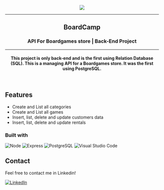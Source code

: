 <div align="center"><img src="https://i.imgur.com/bHHYz7M.png"></img></div>
<hr>
<h2 align=center>BoardCamp</h2>
<h3 align=center>API For Boardgames store | Back-End Project</h3>
<hr>
<h4 align=center>This project is only back-end and is the first using Relation Database (SQL). This is a managing API for a Boardgames store. 
                  It was the first using PostgreSQL.</h4>
<br>

## Features

- Create and List all categories
- Create and List all games
- Insert, list, delete and update customers data
- Insert, list, delete and update rentals

### Built with

![Node](https://img.shields.io/badge/Node.js-339933?style=for-the-badge&logo=nodedotjs&logoColor=white)
![Express](https://img.shields.io/badge/Express.js-000000?style=for-the-badge&logo=express&logoColor=white)
![PostgreSQL](https://img.shields.io/badge/PostgreSQL-316192?style=for-the-badge&logo=postgresql&logoColor=white)
![Visual Studio Code](https://img.shields.io/badge/Visual%20Studio%20Code-0078d7.svg?style=for-the-badge&logo=visual-studio-code&logoColor=white)

## Contact

Feel free to contact me in Linkedin!

[![LinkedIn][linkedin-shield]][linkedin-url]

<!-- MARKDOWN LINKS & IMAGES -->
<!-- https://www.markdownguide.org/basic-syntax/#reference-style-links -->

[linkedin-shield]: https://img.shields.io/badge/-LinkedIn-black.svg?style=for-the-badge&logo=linkedin&colorB=blue
[linkedin-url]: https://www.linkedin.com/in/ovinibarros/
